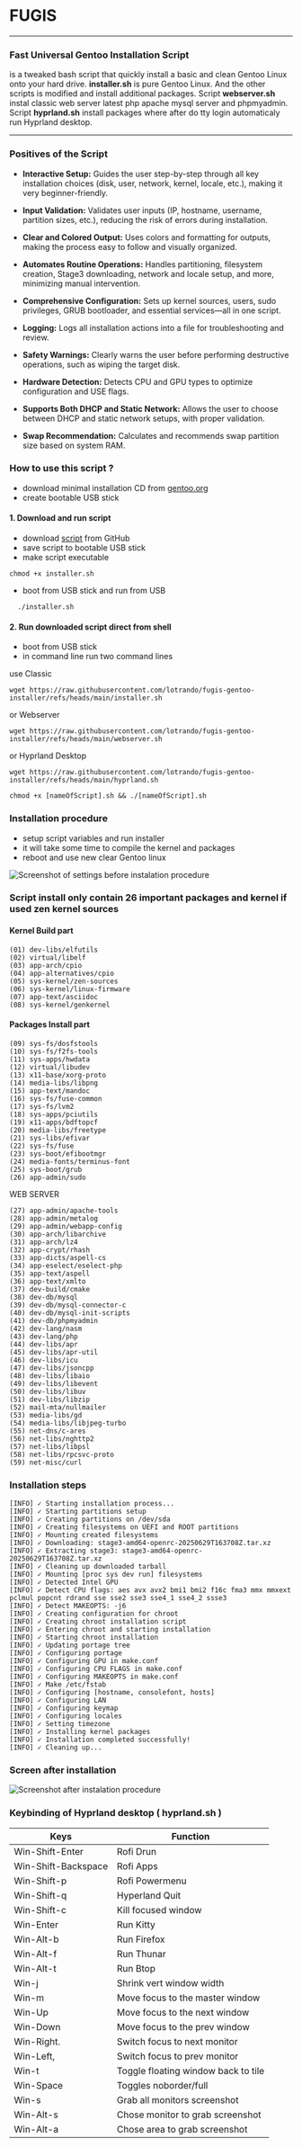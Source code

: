 # FUGIS
---
### Fast Universal Gentoo Installation Script

 is a tweaked bash script that quickly install a basic and clean Gentoo Linux onto your hard drive. **installer.sh** is pure Gentoo Linux. And the other scripts is modified and install additional packages. Script **webserver.sh** instal classic web server latest php apache mysql server and phpmyadmin. Script **hyprland.sh** install packages where after do tty login automaticaly run Hyprland desktop.

 ---

### Positives of the Script

- **Interactive Setup:**
  Guides the user step-by-step through all key installation choices (disk, user, network, kernel, locale, etc.), making it very beginner-friendly.

- **Input Validation:**
  Validates user inputs (IP, hostname, username, partition sizes, etc.), reducing the risk of errors during installation.

- **Clear and Colored Output:**
  Uses colors and formatting for outputs, making the process easy to follow and visually organized.

- **Automates Routine Operations:**
  Handles partitioning, filesystem creation, Stage3 downloading, network and locale setup, and more, minimizing manual intervention.

- **Comprehensive Configuration:**
  Sets up kernel sources, users, sudo privileges, GRUB bootloader, and essential services—all in one script.

- **Logging:**
  Logs all installation actions into a file for troubleshooting and review.

- **Safety Warnings:**
  Clearly warns the user before performing destructive operations, such as wiping the target disk.

- **Hardware Detection:**
  Detects CPU and GPU types to optimize configuration and USE flags.

- **Supports Both DHCP and Static Network:**
  Allows the user to choose between DHCP and static network setups, with proper validation.

- **Swap Recommendation:**
  Calculates and recommends swap partition size based on system RAM.

### How to use this script ?
- download minimal installation CD from [gentoo.org](https://distfiles.gentoo.org/releases/amd64/autobuilds/current-install-amd64-minimal/)
- create bootable USB stick

#### 1. Download and run script
- download [script](https://raw.githubusercontent.com/lotrando/fugis-gentoo-installer/refs/heads/main/installer.sh) from GitHub
- save script to bootable USB stick
- make script executable
```
chmod +x installer.sh
```
- boot from USB stick and run from USB
```
  ./installer.sh
```


#### 2. Run downloaded script direct from shell
- boot from USB stick
- in command line run two command lines

use Classic
 ```
wget https://raw.githubusercontent.com/lotrando/fugis-gentoo-installer/refs/heads/main/installer.sh
```
or Webserver
 ```
wget https://raw.githubusercontent.com/lotrando/fugis-gentoo-installer/refs/heads/main/webserver.sh
```
or Hyprland Desktop
 ```
wget https://raw.githubusercontent.com/lotrando/fugis-gentoo-installer/refs/heads/main/hyprland.sh
```
```
chmod +x [nameOfScript].sh && ./[nameOfScript].sh
```

### Installation procedure


- setup script variables and run installer
- it will take some time to compile the kernel and packages
- reboot and use new clear Gentoo linux

<img src="screen.png" alt="Screenshot of settings before instalation procedure" />

### Script install only contain 26 important packages and kernel if used zen kernel sources

#### Kernel Build part
```
(01) dev-libs/elfutils
(02) virtual/libelf
(03) app-arch/cpio
(04) app-alternatives/cpio
(05) sys-kernel/zen-sources
(06) sys-kernel/linux-firmware
(07) app-text/asciidoc
(08) sys-kernel/genkernel
```
#### Packages Install part
```
(09) sys-fs/dosfstools
(10) sys-fs/f2fs-tools
(11) sys-apps/hwdata
(12) virtual/libudev
(13) x11-base/xorg-proto
(14) media-libs/libpng
(15) app-text/mandoc
(16) sys-fs/fuse-common
(17) sys-fs/lvm2
(18) sys-apps/pciutils
(19) x11-apps/bdftopcf
(20) media-libs/freetype
(21) sys-libs/efivar
(22) sys-fs/fuse
(23) sys-boot/efibootmgr
(24) media-fonts/terminus-font
(25) sys-boot/grub
(26) app-admin/sudo
```
WEB SERVER
```
(27) app-admin/apache-tools
(28) app-admin/metalog
(29) app-admin/webapp-config
(30) app-arch/libarchive
(31) app-arch/lz4
(32) app-crypt/rhash
(33) app-dicts/aspell-cs
(34) app-eselect/eselect-php
(35) app-text/aspell
(36) app-text/xmlto
(37) dev-build/cmake
(38) dev-db/mysql
(39) dev-db/mysql-connector-c
(40) dev-db/mysql-init-scripts
(41) dev-db/phpmyadmin
(42) dev-lang/nasm
(43) dev-lang/php
(44) dev-libs/apr
(45) dev-libs/apr-util
(46) dev-libs/icu
(47) dev-libs/jsoncpp
(48) dev-libs/libaio
(49) dev-libs/libevent
(50) dev-libs/libuv
(51) dev-libs/libzip
(52) mail-mta/nullmailer
(53) media-libs/gd
(54) media-libs/libjpeg-turbo
(55) net-dns/c-ares
(56) net-libs/nghttp2
(57) net-libs/libpsl
(58) net-libs/rpcsvc-proto
(59) net-misc/curl
```


### Installation steps
```
[INFO] ✓ Starting installation process...
[INFO] ✓ Starting partitions setup
[INFO] ✓ Creating partitions on /dev/sda
[INFO] ✓ Creating filesystems on UEFI and ROOT partitions
[INFO] ✓ Mounting created filesystems
[INFO] ✓ Downloading: stage3-amd64-openrc-20250629T163708Z.tar.xz
[INFO] ✓ Extracting stage3: stage3-amd64-openrc-20250629T163708Z.tar.xz
[INFO] ✓ Cleaning up downloaded tarball
[INFO] ✓ Mounting [proc sys dev run] filesystems
[INFO] ✓ Detected Intel GPU
[INFO] ✓ Detect CPU flags: aes avx avx2 bmi1 bmi2 f16c fma3 mmx mmxext pclmul popcnt rdrand sse sse2 sse3 sse4_1 sse4_2 ssse3
[INFO] ✓ Detect MAKEOPTS: -j6
[INFO] ✓ Creating configuration for chroot
[INFO] ✓ Creating chroot installation script
[INFO] ✓ Entering chroot and starting installation
[INFO] ✓ Starting chroot installation
[INFO] ✓ Updating portage tree
[INFO] ✓ Configuring portage
[INFO] ✓ Configuring GPU in make.conf
[INFO] ✓ Configuring CPU FLAGS in make.conf
[INFO] ✓ Configuring MAKEOPTS in make.conf
[INFO] ✓ Make /etc/fstab
[INFO] ✓ Configuring [hostname, consolefont, hosts]
[INFO] ✓ Configuring LAN
[INFO] ✓ Configuring keymap
[INFO] ✓ Configuring locales
[INFO] ✓ Setting timezone
[INFO] ✓ Installing kernel packages
[INFO] ✓ Installation completed successfully!
[INFO] ✓ Cleaning up...
```
### Screen after installation

<img src="after_install.png" alt="Screenshot after instalation procedure" />

### Keybinding of Hyprland desktop ( hyprland.sh )
| Keys                | Function                            |
| ------------------- | ----------------------------------- |
| Win-Shift-Enter     | Rofi Drun                           |
| Win-Shift-Backspace | Rofi Apps                           |
| Win-Shift-p         | Rofi Powermenu                      |
| Win-Shift-q         | Hyperland Quit                      |
| Win-Shift-c         | Kill focused window                 |
| Win-Enter           | Run Kitty                           |
| Win-Alt-b           | Run Firefox                         |
| Win-Alt-f           | Run Thunar                          |
| Win-Alt-t           | Run Btop                            |
| Win-j               | Shrink vert window width            |
| Win-m               | Move focus to the master window     |
| Win-Up              | Move focus to the next window       |
| Win-Down            | Move focus to the prev window       |
| Win-Right.          | Switch focus to next monitor        |
| Win-Left,           | Switch focus to prev monitor        |
| Win-t               | Toggle floating window back to tile |
| Win-Space           | Toggles noborder/full               |
| Win-s               | Grab all monitors screenshot        |
| Win-Alt-s           | Chose monitor to grab screenshot    |
| Win-Alt-a           | Chose area to grab screenshot       |